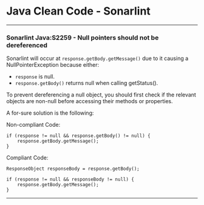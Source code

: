 # Java Clean Code - Sonarlint
---
### Sonarlint Java:S2259 - Null pointers should not be dereferenced

Sonarlint will occur at `response.getBody.getMessage()` due to it causing a NullPointerException because either: 

* `response` is null.
* `response.getBody()` returns null when calling getStatus().

To prevent dereferencing a null object, you should first check if the relevant objects are non-null before accessing their methods or properties.

A for-sure solution is the following:

Non-compliant Code:
```
if (response != null && response.getBody() != null) {
    response.getBody.getMessage();
}
```

Compliant Code:
```
ResponseObject responseBody = response.getBody();

if (response != null && responseBody != null) {
    response.getBody.getMessage();
}
```

---